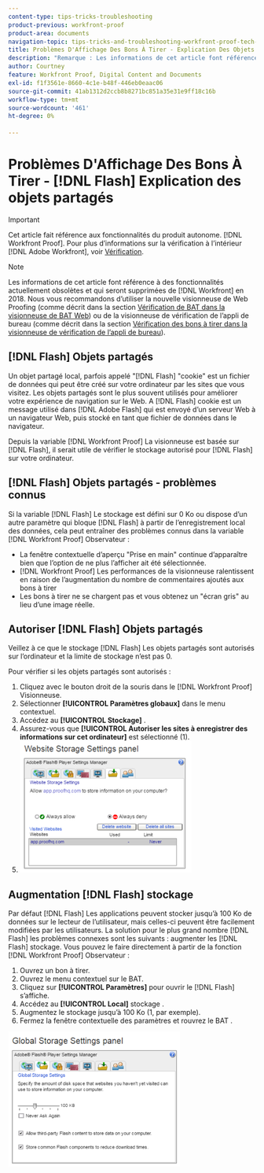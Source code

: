 ```yaml
---
content-type: tips-tricks-troubleshooting
product-previous: workfront-proof
product-area: documents
navigation-topic: tips-tricks-and-troubleshooting-workfront-proof-tech-corner
title: Problèmes D'Affichage Des Bons À Tirer - Explication Des Objets Partagés De Flash
description: "Remarque : Les informations de cet article font référence à des fonctionnalités actuellement obsolètes et qui seront supprimées de [!DNL Workfront] en 2018. Nous vous recommandons d’utiliser la nouvelle visionneuse de profilage web (comme décrit dans la section Révision de BAT dans la visionneuse de vérification de l’intégrité web) ou la visionneuse de vérification de l’intégrité du bureau (comme décrit dans la section Révision de BAT dans la visionneuse de vérification de l’intégrité du bureau)."
author: Courtney
feature: Workfront Proof, Digital Content and Documents
exl-id: f1f3561e-8660-4c1e-b48f-446eb0eaac06
source-git-commit: 41ab1312d2ccb8b8271bc851a35e31e9ff18c16b
workflow-type: tm+mt
source-wordcount: '461'
ht-degree: 0%

---
```


# Problèmes D&#39;Affichage Des Bons À Tirer - [!DNL Flash] Explication des objets partagés

>[!IMPORTANT]
>
>Cet article fait référence aux fonctionnalités du produit autonome. [!DNL Workfront Proof]. Pour plus d’informations sur la vérification à l’intérieur [!DNL Adobe Workfront], voir [Vérification](../../../review-and-approve-work/proofing/proofing.md).

>[!NOTE]
>
>Les informations de cet article font référence à des fonctionnalités actuellement obsolètes et qui seront supprimées de [!DNL Workfront] en 2018. Nous vous recommandons d’utiliser la nouvelle visionneuse de Web Proofing (comme décrit dans la section [Vérification de BAT dans la visionneuse de BAT Web](https://support.workfront.com/hc/en-us/sections/115000275214-Reviewing-Proofs-in-the-Web-Proofing-Viewer)) ou de la visionneuse de vérification de l’appli de bureau (comme décrit dans la section [Vérification des bons à tirer dans la visionneuse de vérification de l’appli de bureau](https://support.workfront.com/hc/en-us/sections/360000686434-Reviewing-Proofs-in-the-Desktop-Proofing-Viewer)).

## [!DNL Flash] Objets partagés

Un objet partagé local, parfois appelé &quot;[!DNL Flash] &quot;cookie&quot; est un fichier de données qui peut être créé sur votre ordinateur par les sites que vous visitez. Les objets partagés sont le plus souvent utilisés pour améliorer votre expérience de navigation sur le Web. A [!DNL Flash] cookie est un message utilisé dans [!DNL Adobe Flash] qui est envoyé d’un serveur Web à un navigateur Web, puis stocké en tant que fichier de données dans le navigateur.

Depuis la variable [!DNL Workfront Proof] La visionneuse est basée sur [!DNL Flash], il serait utile de vérifier le stockage autorisé pour [!DNL Flash] sur votre ordinateur.

## [!DNL Flash] Objets partagés - problèmes connus

Si la variable [!DNL Flash] Le stockage est défini sur 0 Ko ou dispose d’un autre paramètre qui bloque [!DNL Flash] à partir de l’enregistrement local des données, cela peut entraîner des problèmes connus dans la variable [!DNL Workfront Proof] Observateur :

* La fenêtre contextuelle d’aperçu &quot;Prise en main&quot; continue d’apparaître bien que l’option de ne plus l’afficher ait été sélectionnée.
* [!DNL Workfront Proof] Les performances de la visionneuse ralentissent en raison de l’augmentation du nombre de commentaires ajoutés aux bons à tirer
* Les bons à tirer ne se chargent pas et vous obtenez un &quot;écran gris&quot; au lieu d’une image réelle.

## Autoriser [!DNL Flash] Objets partagés

Veillez à ce que le stockage [!DNL Flash] Les objets partagés sont autorisés sur l’ordinateur et la limite de stockage n’est pas 0.

Pour vérifier si les objets partagés sont autorisés :

1. Cliquez avec le bouton droit de la souris dans le [!DNL Workfront Proof] Visionneuse.
1. Sélectionner **[!UICONTROL Paramètres globaux]** dans le menu contextuel.
1. Accédez au **[!UICONTROL Stockage]** .
1. Assurez-vous que **[!UICONTROL Autoriser les sites à enregistrer des informations sur cet ordinateur]** est sélectionné (1).
1. ![2017-06-09_1929.png](assets/2017-06-09-1929-350x267.png)

## Augmentation [!DNL Flash] stockage

Par défaut [!DNL Flash] Les applications peuvent stocker jusqu’à 100 Ko de données sur le lecteur de l’utilisateur, mais celles-ci peuvent être facilement modifiées par les utilisateurs. La solution pour le plus grand nombre [!DNL Flash] les problèmes connexes sont les suivants : augmenter les [!DNL Flash] stockage. Vous pouvez le faire directement à partir de la fonction [!DNL Workfront Proof] Observateur :

1. Ouvrez un bon à tirer.
1. Ouvrez le menu contextuel sur le BAT.
1. Cliquez sur **[!UICONTROL Paramètres]** pour ouvrir le [!DNL Flash] s’affiche.
1. Accédez au **[!UICONTROL Local]** stockage .
1. Augmentez le stockage jusqu’à 100 Ko (1, par exemple).
1. Fermez la fenêtre contextuelle des paramètres et rouvrez le BAT .

![2017-06-09_1926.png](assets/2017-06-09-1926-350x274.png)
